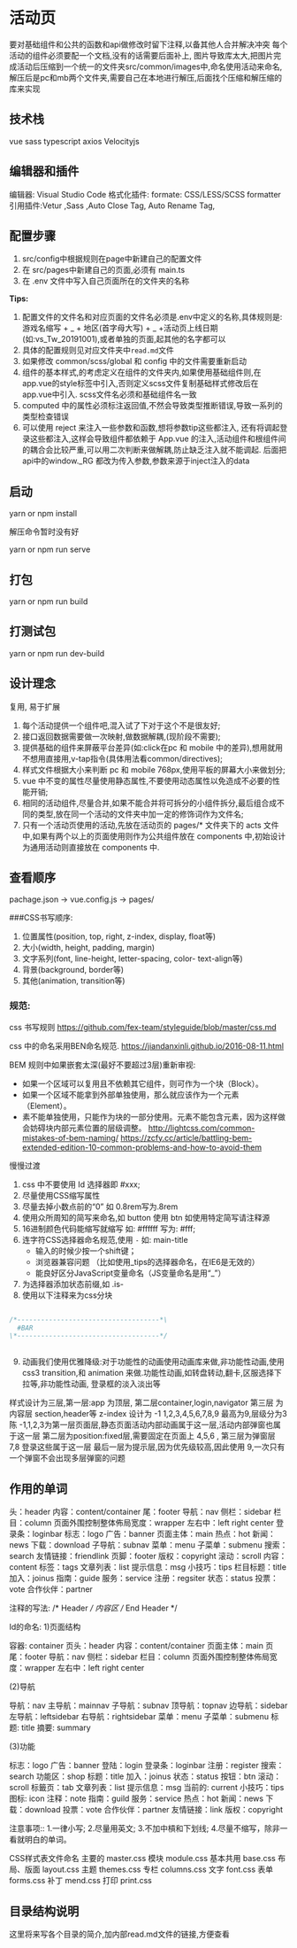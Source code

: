 # 活动页

要对基础组件和公共的函数和api做修改时留下注释,以备其他人合并解决冲突
每个活动的组件必须要配一个文档,没有的话需要后面补上,
图片导致库太大,把图片完成活动后压缩到一个统一的文件夹src/common/images中,命名使用活动来命名,解压后是pc和mb两个文件夹,需要自己在本地进行解压,后面找个压缩和解压缩的库来实现

## 技术栈

vue sass typescript axios Velocityjs

## 编辑器和插件

编辑器: Visual Studio Code
格式化插件: formate: CSS/LESS/SCSS formatter
引用插件:Vetur ,Sass ,Auto Close Tag, Auto Rename Tag,

## 配置步骤

1. src/config中根据规则在page中新建自己的配置文件
2. 在 src/pages中新建自己的页面,必须有 main.ts  
3. 在 .env 文件中写入自己页面所在的文件夹的名称

**Tips:**<Br>
1. 配置文件的文件名和对应页面的文件名必须是.env中定义的名称,具体规则是:游戏名缩写 + _ + 地区(首字母大写) + _ +活动页上线日期 (如:vs_Tw_20191001),或者单独的页面,起其他的名字都可以
2. 具体的配置规则见对应文件夹中`read.md`文件
3. 如果修改 common/scss/global 和 config 中的文件需要重新启动
4. 组件的基本样式,的考虑定义在组件的文件夹内,如果使用基础组件则,在app.vue的style标签中引入,否则定义scss文件复制基础样式修改后在app.vue中引入. scss文件名必须和基础组件名一致
5. computed 中的属性必须标注返回值,不然会导致类型推断错误,导致一系列的类型检查错误
6. 可以使用 reject 来注入一些参数和函数,想将参数tip这些都注入, 还有将调起登录这些都注入,这样会导致组件都依赖于 App.vue 的注入,活动组件和根组件间的耦合会比较严重,可以用二次判断来做解耦,防止缺乏注入就不能调起.
   后面把api中的window._RG 都改为传入参数,参数来源于inject注入的data

## 启动
yarn or npm install

解压命令暂时没有好

yarn or npm run serve 

## 打包

yarn or npm run build 

## 打测试包

yarn or npm run dev-build


## 设计理念

复用, 易于扩展

1. 每个活动提供一个组件吧,混入试了下对于这个不是很友好;
2. 接口返回数据需要做一次映射,做数据解耦,(现阶段不需要);
3. 提供基础的组件来屏蔽平台差异(如:click在pc 和 mobile 中的差异),想用就用不想用直接用,v-tap指令(具体用法看common/directives);
4. 样式文件根据大小来判断 pc 和 mobile 768px,使用平板的屏幕大小来做划分;
5. vue 中不变的属性尽量使用静态属性,不要使用动态属性以免造成不必要的性能开销;
6. 相同的活动组件,尽量合并,如果不能合并将可拆分的小组件拆分,最后组合成不同的类型,放在同一个活动的文件夹中加一定的修饰词作为文件名;
7. 只有一个活动页使用的活动,先放在活动页的 pages/* 文件夹下的 acts 文件中,如果有两个以上的页面使用则作为公共组件放在 components 中,初始设计为通用活动则直接放在 components 中.

## 查看顺序

pachage.json -> vue.config.js -> pages/ 


###CSS书写顺序:<br/>

1. 位置属性(position, top, right, z-index, display, float等)
2. 大小(width, height, padding, margin)
3. 文字系列(font, line-height, letter-spacing, color- text-align等)
4. 背景(background, border等)
5. 其他(animation, transition等)

### 规范:

css 书写规则 https://github.com/fex-team/styleguide/blob/master/css.md <br/>

css 中的命名采用BEN命名规范. https://jiandanxinli.github.io/2016-08-11.html <br/>

BEM 规则中如果嵌套太深(最好不要超过3层)重新审视:
- 如果一个区域可以复用且不依赖其它组件，则可作为一个块（Block）。
- 如果一个区域不能拿到外部单独使用，那么就应该作为一个元素（Element）。
- 素不能单独使用，只能作为块的一部分使用。元素不能包含元素，因为这样做会妨碍块内部元素位置的层级调整。
http://lightcss.com/common-mistakes-of-bem-naming/
https://zcfy.cc/article/battling-bem-extended-edition-10-common-problems-and-how-to-avoid-them

慢慢过渡

1. css 中不要使用 Id 选择器即 #xxx;
2. 尽量使用CSS缩写属性
3. 尽量去掉小数点前的“0” 如 0.8rem写为.8rem
4. 使用众所周知的简写来命名,如 button 使用 btn 如使用特定简写请注释源
5. 16进制颜色代码能缩写就缩写 如: #ffffff 写为: #fff;
6. 连字符CSS选择器命名规范,使用 `-` 如: main-title
    - 输入的时候少按一个shift键；
    - 浏览器兼容问题 （比如使用_tips的选择器命名，在IE6是无效的）
    - 能良好区分JavaScript变量命名（JS变量命名是用“_”）
7. 为选择器添加状态前缀,如 .is-  
8. 使用以下注释来为css分块
```css

/*------------------------------------*\
  #BAR
\*------------------------------------*/



```

9. 动画我们使用优雅降级:对于功能性的动画使用动画库来做,非功能性动画,使用css3 transition,和 animation 来做.功能性动画,如转盘转动,翻卡,区服选择下拉等,非功能性动画, 登录框的淡入淡出等

样式设计为三层,第一层:app 为顶层, 第二层container,login,navigator 第三层 为内容层 section,header等
z-index 设计为 -1 1,2,3,4,5,6,7,8,9 最高为9,层级分为3陈 -1,1,2,3为第一层页面层,静态页面活动内部动画属于这一层,活动内部弹窗也属于这一层
第二层为position:fixed层,需要固定在页面上 4,5,6 ,
第三层为弹窗层 7,8 登录这些属于这一层
最后一层为提示层,因为优先级较高,因此使用 9,一次只有一个弹窗不会出现多层弹窗的问题

## 作用的单词 

头：header
内容：content/container
尾：footer
导航：nav
侧栏：sidebar
栏目：column
页面外围控制整体佈局宽度：wrapper
左右中：left right center
登录条：loginbar
标志：logo
广告：banner
页面主体：main
热点：hot
新闻：news
下载：download
子导航：subnav
菜单：menu
子菜单：submenu
搜索：search
友情链接：friendlink
页脚：footer
版权：copyright
滚动：scroll
内容：content
标签：tags
文章列表：list
提示信息：msg
小技巧：tips
栏目标题：title
加入：joinus
指南：guide
服务：service
注册：regsiter
状态：status
投票：vote
合作伙伴：partner

注释的写法:
/* Header */
内容区
/* End Header */

Id的命名:
1)页面结构

容器: container
页头：header
内容：content/container
页面主体：main
页尾：footer
导航：nav
侧栏：sidebar
栏目：column
页面外围控制整体佈局宽度：wrapper
左右中：left right center

(2)导航

导航：nav
主导航：mainnav
子导航：subnav
顶导航：topnav
边导航：sidebar
左导航：leftsidebar
右导航：rightsidebar
菜单：menu
子菜单：submenu
标题: title
摘要: summary

(3)功能

标志：logo
广告：banner
登陆：login
登录条：loginbar
注册：register
搜索：search
功能区：shop
标题：title
加入：joinus
状态：status
按钮：btn
滚动：scroll
标籤页：tab
文章列表：list
提示信息：msg
当前的: current
小技巧：tips
图标: icon
注释：note
指南：guild
服务：service
热点：hot
新闻：news
下载：download
投票：vote
合作伙伴：partner
友情链接：link
版权：copyright

注意事项::
1.一律小写;
2.尽量用英文;
3.不加中槓和下划线;
4.尽量不缩写，除非一看就明白的单词。

CSS样式表文件命名
主要的 master.css
模块 module.css
基本共用 base.css
布局、版面 layout.css
主题 themes.css
专栏 columns.css
文字 font.css
表单 forms.css
补丁 mend.css
打印 print.css

## 目录结构说明

这里将来写各个目录的简介,加内部read.md文件的链接,方便查看
